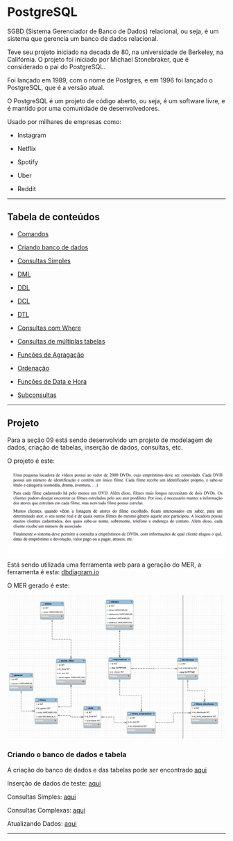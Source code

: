 # PostgreSQL

SGBD (Sistema Gerenciador de Banco de Dados) relacional, ou seja, é um sistema que gerencia um banco de dados relacional.

Teve seu projeto iniciado na decada de 80, na universidade de Berkeley, na Califórnia. O projeto foi iniciado por Michael Stonebraker, que é considerado o pai do PostgreSQL.

Foi lançado em 1989, com o nome de Postgres, e em 1996 foi lançado o PostgreSQL, que é a versão atual.

O PostgreSQL é um projeto de código aberto, ou seja, é um software livre, e é mantido por uma comunidade de desenvolvedores.

Usado por milhares de empresas como:

- Instagram

- Netflix

- Spotify

- Uber

- Reddit

---

## Tabela de conteúdos

- [Comandos](/PostgreSQL/Comandos.md)

- [Criando banco de dados](/PostgreSQL/criação_de_banco_de_dados.sql)

- [Consultas Simples](/PostgreSQL/consultas_simples.sql)

- [DML](/PostgreSQL/DML.sql)

- [DDL](/PostgreSQL/DDL.sql)

- [DCL](/PostgreSQL/DCL.sql)

- [DTL](/PostgreSQL/DTL.sql)

- [Consultas com Where](/PostgreSQL/consultas_com_where.sql)

- [Consultas de múltiplas tabelas](/PostgreSQL/consultas_de_multiplas_tabela.sql)

- [Funções de Agragação](/PostgreSQL/funções_de_agregação.sql)

- [Ordenação](/PostgreSQL/Ordenação.sql)

- [Funções de Data e Hora](/PostgreSQL/Funções_data_e_hora.sql)

- [Subconsultas](/PostgreSQL/subconsultas.sql)

---

## Projeto

Para a seção 09 está sendo desenvolvido um projeto de modelagem de dados, criação de tabelas, inserção de dados, consultas, etc.

O projeto é este: 

![Projeto](/PostgreSQL/projeto/descrição.png)

Está sendo utilizada uma ferramenta web para a geração do MER, a ferramenta é esta: [dbdiagram.io](https://dbdiagram.io/home)

O MER gerado é este:

![MER](/PostgreSQL/projeto/MER.png)

### Criando o banco de dados e tabela

A criação do banco de dados e das tabelas pode ser encontrado [aqui](/PostgreSQL/projeto/criação_tabela.sql)

Inserção de dados de teste: [aqui](/PostgreSQL/projeto/inserindo_dados_de_teste.sql)

Consultas Simples: [aqui](/PostgreSQL/projeto/consultas_simples.sql)

Consultas Complexas: [aqui](/PostgreSQL/projeto/consultas_complexas.sql)

Atualizando Dados: [aqui](/PostgreSQL/projeto/atualizando_dados.sql)

---